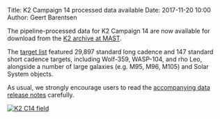 Title: K2 Campaign 14 processed data available
Date: 2017-11-20 10:00
Author: Geert Barentsen

The pipeline-processed data for K2 Campaign 14
are now available for download
from the [K2 archive at MAST](http://archive.stsci.edu/k2).

The [target list](k2-approved-programs.html#campaign-14) featured
29,897 standard long cadence and 147 standard short cadence targets,
including Wolf-359, WASP-104, and rho Leo,
alongside a number of large galaxies (e.g. M95, M96, M105) and Solar System objects.

As usual, we strongly encourage users to read the
[accompanying data release notes](k2-data-release-notes.html#k2-campaign-14)
carefully.

<a href="images/k2/k2-c14-field.png"><img class="img-responsive" style="max-width:600px;" src="images/k2/k2-c14-field.png" alt="K2 C14 field"></a>
